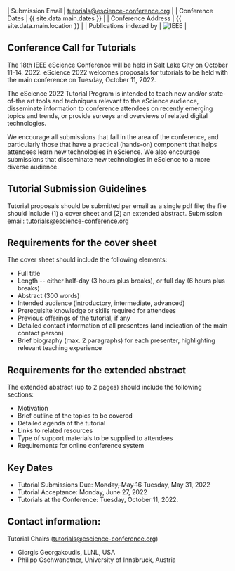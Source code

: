 | Submission Email        | tutorials@escience-conference.org |
| Conference Dates        | {{ site.data.main.dates }} |
| Conference Address      | {{ site.data.main.location }} |
| Publications indexed by | <img src="{{ site.baseurl }}/images/ieee.png" alt="IEEE" /> |

## Conference Call for Tutorials

The 18th IEEE eScience Conference will be held in Salt Lake City on October 11-14, 2022. eScience 2022 welcomes proposals for tutorials to be held with the main conference on Tuesday, October 11, 2022.
 
The eScience 2022 Tutorial Program is intended to teach new and/or state-of-the art tools and techniques relevant to the eScience audience, disseminate information to conference attendees on recently emerging topics and trends, or provide surveys and overviews of related digital technologies.
 
We encourage all submissions that fall in the area of the conference, and particularly those that have a practical (hands-on) component that helps attendees learn new technologies in eScience. We also encourage submissions that disseminate new technologies in eScience to a more diverse audience. 

## Tutorial Submission Guidelines
Tutorial proposals should be submitted per email as a single pdf file; the file should include (1) a cover sheet and (2) an extended abstract.
Submission email: tutorials@escience-conference.org

## Requirements for the cover sheet
The cover sheet should include the following elements:
- Full title 
- Length -- either half-day (3 hours plus breaks), or full day (6 hours plus breaks) 
- Abstract (300 words)
- Intended audience (introductory, intermediate, advanced) 
- Prerequisite knowledge or skills required for attendees 
- Previous offerings of the tutorial, if any
- Detailed contact information of all presenters (and indication of the main contact person)
- Brief biography (max. 2 paragraphs) for each presenter, highlighting relevant teaching experience

## Requirements for the extended abstract
The extended abstract (up to 2 pages) should include the following sections:
- Motivation
- Brief outline of the topics to be covered
- Detailed agenda of the tutorial
- Links to related resources
- Type of support materials to be supplied to attendees
- Requirements for online conference system
 
## Key Dates
- Tutorial Submissions Due: <s>Monday, May 16</s> Tuesday, May 31, 2022
- Tutorial Acceptance: Monday, June 27, 2022
- Tutorials at the Conference:  Tuesday, October 11, 2022.
 
## Contact information:

Tutorial Chairs (tutorials@escience-conference.org)
- Giorgis Georgakoudis, LLNL, USA
- Philipp Gschwandtner, University of Innsbruck, Austria 

